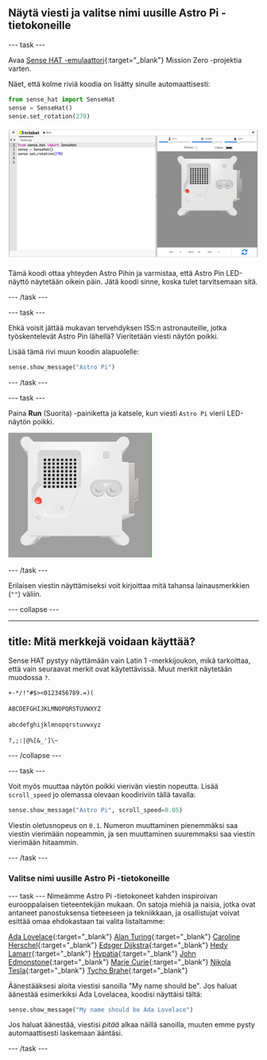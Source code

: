 ## Näytä viesti ja valitse nimi uusille Astro Pi -tietokoneille

--- task ---

Avaa [Sense HAT -emulaattori](https://trinket.io/mission-zero){:target="_blank"} Mission Zero -projektia varten.

Näet, että kolme riviä koodia on lisätty sinulle automaattisesti:

```python
from sense_hat import SenseHat
sense = SenseHat()
sense.set_rotation(270)
```

![Ruutukaappaus Trinket Sense Hat -emulaattorista, jossa on kolme riviä aloituskoodia ruudun vasemmalla puolella.](images/sense-hat-emulator2.png)

Tämä koodi ottaa yhteyden Astro Pihin ja varmistaa, että Astro Pin LED-näyttö näytetään oikein päin. Jätä koodi sinne, koska tulet tarvitsemaan sitä.

--- /task ---

--- task ---

Ehkä voisit jättää mukavan tervehdyksen ISS:n astronauteille, jotka työskentelevät Astro Pin lähellä? Vieritetään viesti näytön poikki.

Lisää tämä rivi muun koodin alapuolelle:

```python
sense.show_message("Astro Pi")
```

--- /task ---

--- task ---

Paina **Run** (Suorita) -painiketta ja katsele, kun viesti `Astro Pi` vierii LED-näytön poikki.

![Trinket Sense HAT -emulaattori ajamassa näyteohjelmaa, joka vierittää tekstiä "Astro PI" LED-matriisin läpi valkoisin kirjaimin](images/M0_1.gif)

--- /task ---



Erilaisen viestin näyttämiseksi voit kirjoittaa mitä tahansa lainausmerkkien (`""`) väliin.

--- collapse ---

---
title: Mitä merkkejä voidaan käyttää?
---

Sense HAT pystyy näyttämään vain Latin 1 -merkkijoukon, mikä tarkoittaa, että vain seuraavat merkit ovat käytettävissä. Muut merkit näytetään muodossa `?`.

```
+-*/!"#$><0123456789.=)(

ABCDEFGHIJKLMNOPQRSTUVWXYZ

abcdefghijklmnopqrstuvwxyz

?,;:|@%[&_']\~
```

--- /collapse ---

--- task ---

Voit myös muuttaa näytön poikki vierivän viestin nopeutta. Lisää `scroll_speed` jo olemassa olevaan koodiriviin tällä tavalla:

```python
sense.show_message("Astro Pi", scroll_speed=0.05)
```

Viestin oletusnopeus on `0.1`. Numeron muuttaminen pienemmäksi saa viestin vierimään nopeammin, ja sen muuttaminen suuremmaksi saa viestin vierimään hitaammin.

--- /task ---

### Valitse nimi uusille Astro Pi -tietokoneille

--- task --- Nimeämme Astro Pi -tietokoneet kahden inspiroivan eurooppalaisen tieteentekijän mukaan. On satoja miehiä ja naisia, jotka ovat antaneet panostuksensa tieteeseen ja tekniikkaan, ja osallistujat voivat esittää omaa ehdokastaan tai valita listaltamme:


[Ada Lovelace](https://en.wikipedia.org/wiki/Ada_Lovelace){:target="_blank"} 
[Alan Turing](https://en.wikipedia.org/wiki/Alan_Turing){:target="_blank"} 
[Caroline Herschel](https://en.wikipedia.org/wiki/Caroline_Herschel){:target="_blank"} 
[Edsger Dijkstra](https://en.wikipedia.org/wiki/Edsger_W._Dijkstra){:target="_blank"} 
[Hedy Lamarr](https://en.wikipedia.org/wiki/Hedy_Lamarr){:target="_blank"} 
[Hypatia](https://en.wikipedia.org/wiki/Hypatia){:target="_blank"} 
[John Edmonstone](https://en.wikipedia.org/wiki/John_Edmonstone){:target="_blank"} 
[Marie Curie](https://en.wikipedia.org/wiki/Marie_Curie){:target="_blank"} 
[Nikola Tesla](https://en.wikipedia.org/wiki/Nikola_Tesla){:target="_blank"} 
[Tycho Brahe](https://en.wikipedia.org/wiki/Tycho_Brahe){:target="_blank"}

Äänestääksesi aloita viestisi sanoilla "My name should be". Jos haluat äänestää esimerkiksi Ada Lovelacea, koodisi näyttäisi tältä:

```python
sense.show_message("My name should be Ada Lovelace")
```

Jos haluat äänestää, viestisi *pitää* alkaa näillä sanoilla, muuten emme pysty automaattisesti laskemaan ääntäsi.

--- /task ---




